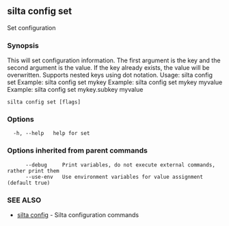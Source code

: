 ## silta config set

Set configuration

### Synopsis

This will set configuration information. The first argument is the key and the second argument is the value.
If the key already exists, the value will be overwritten. Supports nested keys using dot notation.
Usage: silta config set <key> <value>
Example: silta config set mykey
Example: silta config set mykey myvalue
Example: silta config set mykey.subkey myvalue


```
silta config set [flags]
```

### Options

```
  -h, --help   help for set
```

### Options inherited from parent commands

```
      --debug     Print variables, do not execute external commands, rather print them
      --use-env   Use environment variables for value assignment (default true)
```

### SEE ALSO

* [silta config](silta_config.md)	 - Silta configuration commands

